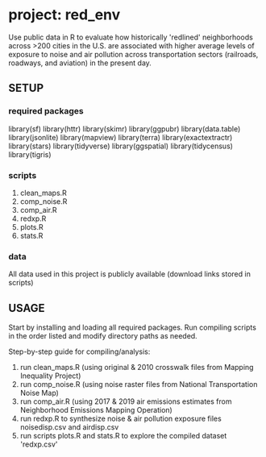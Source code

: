 # project: red_env
Use public data in R to evaluate how historically 'redlined' neighborhoods across >200 cities in the U.S. are associated with higher average levels of exposure to noise and air pollution across transportation sectors (railroads, roadways, and aviation) in the present day.

## SETUP

### required packages
library(sf)
library(httr)
library(skimr)
library(ggpubr)
library(data.table)
library(jsonlite)
library(mapview)
library(terra)
library(exactextractr)
library(stars)
library(tidyverse)
library(ggspatial)
library(tidycensus)
library(tigris)

### scripts
1. clean_maps.R
2. comp_noise.R
3. comp_air.R
4. redxp.R
5. plots.R
6. stats.R

### data

All data used in this project is publicly available (download links stored in scripts)

## USAGE

Start by installing and loading all required packages. Run compiling scripts in the order listed and modify directory paths as needed.

Step-by-step guide for compiling/analysis:
1.  run clean_maps.R (using original & 2010 crosswalk files from Mapping Inequality Project)
3.  run comp_noise.R (using noise raster files from National Transportation Noise Map)
4.  run comp_air.R (using 2017 & 2019 air emissions estimates from Neighborhood Emissions Mapping Operation)
5.  run redxp.R to synthesize noise & air pollution exposure files noisedisp.csv and airdisp.csv
6.  run scripts plots.R and stats.R to explore the compiled dataset 'redxp.csv'
















